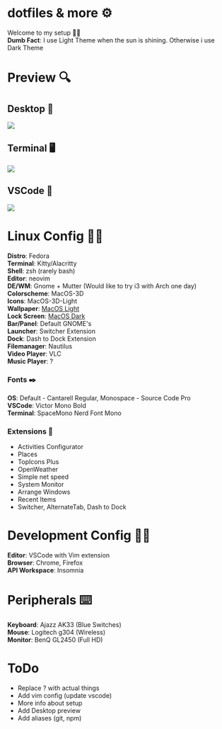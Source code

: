 # dotfiles & more ⚙️

Welcome to my setup 👋🏼 <br>
<strong>Dumb Fact</strong>: I use Light Theme when the sun is shining. Otherwise i use Dark Theme

# Preview 🔍
<h2>Desktop 📸</h2>
<img src="https://i.imgur.com/ynrdBCJ.png">
<h2>Terminal 🖥</h2>
<img src="https://i.imgur.com/63IxGRV.png">
<h2>VSCode 📝</h2>
<img src="https://imgur.com/TJKBYxW">

# Linux Config 🐧🎨

<strong>Distro</strong>: Fedora <br/>
<strong>Terminal</strong>: Kitty/Alacritty <br/>
<strong>Shell</strong>: zsh (rarely bash) <br/>
<strong>Editor</strong>: neovim <br/>
<strong>DE/WM</strong>: Gnome + Mutter (Would like to try i3 with Arch one day) <br/>
<strong>Colorscheme</strong>: MacOS-3D <br/>
<strong>Icons</strong>: MacOS-3D-Light <br/>
<strong>Wallpaper</strong>: <a href="https://www.pling.com/p/1410476/startdownload?file_id=1597221087&file_name=MacOS-3D-4K-Light.jpg&file_type=image/jpeg&file_size=4992028">MacOS Light</a> <br/>
<strong>Lock Screen</strong>: <a href="https://www.pling.com/p/1410476/startdownload?file_id=1597221133&file_name=MacOS-3D-4K-Dark.jpg&file_type=image/jpeg&file_size=4861402"> MacOS Dark</a> <br/>
<strong>Bar/Panel</strong>: Default GNOME's <br/>
<strong>Launcher</strong>: Switcher Extension <br/>
<strong>Dock</strong>: Dash to Dock Extension <br/>
<strong>Filemanager</strong>: Nautilus <br/>
<strong>Video Player</strong>: VLC <br/>
<strong>Music Player</strong>: ? <br/>

<h3><strong>Fonts ✒️</strong></h3>
<strong>OS</strong>: Default - Cantarell Regular, Monospace - Source Code Pro  <br/>
<strong>VSCode</strong>: Victor Mono Bold<br/>
<strong>Terminal</strong>: SpaceMono Nerd Font Mono<br/>

<h3><strong>Extensions 🧩</strong></h3>

- Activities Configurator
- Places
- TopIcons Plus
- OpenWeather
- Simple net speed
- System Monitor
- Arrange Windows
- Recent Items
- Switcher, AlternateTab, Dash to Dock

# Development Config 👨‍💻

<strong>Editor</strong>: VSCode with Vim extension <br/>
<strong>Browser</strong>: Chrome, Firefox <br/>
<strong>API Workspace</strong>: Insomnia <br/>

# Peripherals ⌨️

<strong>Keyboard</strong>: Ajazz AK33 (Blue Switches) <br/>
<strong>Mouse</strong>: Logitech g304 (Wireless) <br/>
<strong>Monitor</strong>: BenQ GL2450 (Full HD) <br/>

# ToDo

- Replace ? with actual things
- Add vim config (update vscode)
- More info about setup
- Add Desktop preview
- Add aliases (git, npm)
